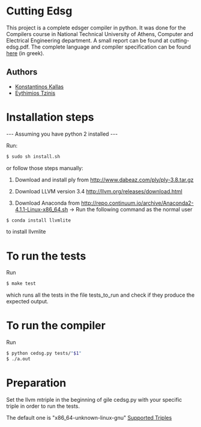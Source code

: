 Cutting Edsg
================

This project is a complete edsger compiler in python. It was done for the Compilers course in National Technical University of Athens, Computer and Electrical Engineering department. A small report can be found at cutting-edsg.pdf. The complete language and compiler specification can be found <a href="http://courses.softlab.ntua.gr/compilers/2016a/edsger2016.pdf">here</a> (in greek).

Authors
--------
- <a href="https://github.com/angelhof">Konstantinos Kallas</a>
- <a href="https://github.com/etzinis">Eythimios Tzinis</a>

Installation steps
===================

--- Assuming you have python 2 installed ---

Run:
```sh
$ sudo sh install.sh
```
or follow those steps manually:

1) Download and install ply from http://www.dabeaz.com/ply/ply-3.8.tar.gz

2) Download LLVM version 3.4 http://llvm.org/releases/download.html

3) Download Anaconda from http://repo.continuum.io/archive/Anaconda2-4.1.1-Linux-x86_64.sh
-> Run the following command as the normal user
```sh
$ conda install llvmlite
```
to install llvmlite 

To run the tests
=================

Run 
```sh
$ make test
``` 
which runs all the tests in the file tests_to_run and check if they produce the expected output.

To run the compiler
====================

Run 
```sh
$ python cedsg.py tests/"$1"
$ ./a.out
```

Preparation
============
Set the llvm mtriple in the beginning of gile cedsg.py with your specific triple in order to run the tests.

The default one is "x86_64-unknown-linux-gnu" 
[Supported Triples](http://llvm.org/docs/CodeGenerator.html#x86-target-triples-supported)

 
